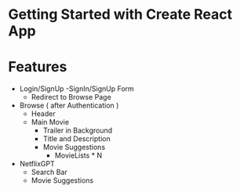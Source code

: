 # Getting Started with Create React App

# Features
- Login/SignUp
    -SignIn/SignUp Form
    - Redirect to Browse Page
- Browse ( after Authentication )
    - Header
    - Main Movie
        - Trailer in Background
        - Title and Description
        - Movie Suggestions
            - MovieLists * N 
- NetflixGPT
    - Search Bar
    - Movie Suggestions